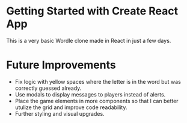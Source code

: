 # Getting Started with Create React App

This is a very basic Wordle clone made in React in just a few days. 

# Future Improvements
- Fix logic with yellow spaces where the letter is in the word but was correctly guessed already.
- Use modals to display messages to players instead of alerts.
- Place the game elements in more components so that I can better utulize the grid and improve code readability.
- Further styling and visual upgrades.
